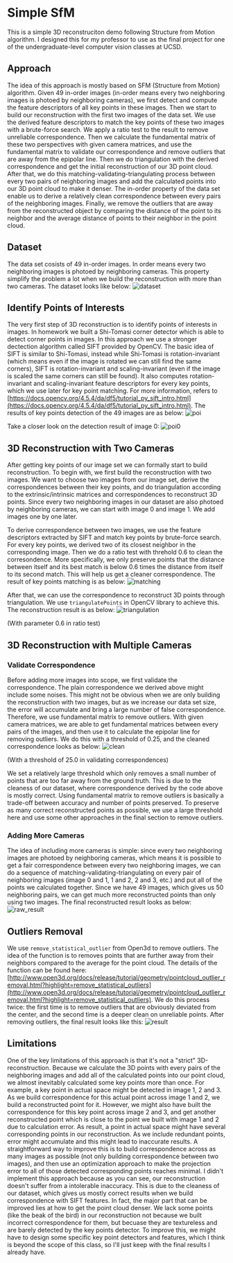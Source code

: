 # Simple SfM
This is a simple 3D reconstruciton demo following Structure from Motion algorithm. I designed this for my professor to use as the final project for one of the undergraduate-level computer vision classes at UCSD.

## Approach
The idea of this approach is mostly based on SFM (Structure from Motion) algorithm. Given 49 in-order images (in-order means every two neighboring images is photoed by neighboring cameras), we first detect and compute the feature descriptors of all key points in these images. Then we start to build our reconstruction with the first two images of the data set. We use the derived feature descriptors to match the key points of these two images with a brute-force search. We apply a ratio test to the result to remove unreliable correspondence. Then we calculate the fundamental matrix of these two perspectives with given camera matrices, and use the fundamental matrix to validate our correspondence and remove outliers that are away from the epipolar line. Then we do triangulation with the derived correspondence and get the initial reconstruction of our 3D point cloud. After that, we do this matching-validating-triangulating process between every two pairs of neighboring images and add the calculated points into our 3D point cloud to make it denser. The in-order property of the data set enable us to derive a relatively clean correspondence between every pairs of the neighboring images. Finally, we remove the outliers that are away from the reconstructed object by comparing the distance of the point to its neighbor and the average distance of points to their neighbor in the point cloud.

## Dataset
The data set cosists of 49 in-order images. In order means every two neighboring images is photoed by neighboring cameras. This property simplify the problem a lot when we build the reconstruction with more than two cameras. The dataset looks like below:
![dataset](doc/dataset.png)

## Identify Points of Interests
The very first step of 3D reconstruction is to identify points of interests in images. In homework we built a Shi-Tomasi corner detector which is able to detect corner points in images. In this approach we use a stronger dectection algorithm called SIFT provided by OpenCV. The basic idea of SIFT is similar to Shi-Tomasi, instead while Shi-Tomasi is rotation-invariant (which means even if the image is rotated we can still find the same corners), SIFT is rotation-invariant and scaling-invariant (even if the image is scaled the same corners can still be found). It also computes rotation-invariant and scaling-invariant feature descriptors for every key points, which we use later for key point matching. For more information, refers to [https://docs.opencv.org/4.5.4/da/df5/tutorial_py_sift_intro.html](https://docs.opencv.org/4.5.4/da/df5/tutorial_py_sift_intro.html). The results of key points detection of the 49 images are as below:
![poi](doc/point_of_interests.png)

Take a closer look on the detection result of image 0:
![poi0](doc/point_of_interests_0.png)

## 3D Reconstruction with Two Cameras
After getting key points of our image set we can formally start to build reconstruction. To begin with, we first build the reconstruction with two images. We want to choose two images from our image set, derive the correspondences between their key points, and do triangulation according to the extrinsic/intrinsic matrices and correspondences to reconstruct 3D points. Since every two neighboring images in our dataset are also photoed by neighboring cameras, we can start with image 0 and image 1. We add images one by one later.

To derive correspondence between two images, we use the feature descriptors extracted by SIFT and match key points by brute-force search. For every key points, we derived two of its closest neighbor in the corresponding image. Then we do a ratio test with threhold 0.6 to clean the corresondence. More specifically, we only preserve points that the distance between itself and its best match is below 0.6 times the distance from itself to its second match. This will help us get a cleaner correspondence. The result of key points matching is as below:
![matching](doc/matching.png)

After that, we can use the correspondence to reconstruct 3D points through triangulation. We use `triangulatePoints` in OpenCV library to achieve this. The reconstruction result is as below:
![triangulation](doc/triangulation.png)

(With parameter 0.6 in ratio test)

## 3D Reconstruction with Multiple Cameras
### Validate Correspondence
Before adding more images into scope, we first validate the correspondence. The plain correspondence we derived above might include some noises. This might not be obvious when we are only building the reconstruction with two images, but as we increase our data set size, the error will accumulate and bring a large number of false correspondence. Therefore, we use fundamental matrix to remove outliers. With given camera matrices, we are able to get fundamental matrices between every pairs of the images, and then use it to calculate the epipolar line for removing outliers. We do this with a threshold of 0.25, and the cleaned correspondence looks as below:
![clean](doc/clean.png)

(With a threshold of 25.0 in validating correspondences)

We set a relatively large threshold which only removes a small number of points that are too far away from the ground truth. This is due to the cleaness of our dataset, where correspondence derived by the code above is mostly correct. Using fundamental matrix to remove outliers is basically a trade-off between accuracy and number of points preserved. To preserve as many correct reconstructed points as possible, we use a large threshold here and use some other approaches in the final section to remove outliers.

### Adding More Cameras
The idea of including more cameras is simple: since every two neighboring images are photoed by neighboring cameras, which means it is possible to get a fair correspondence between every two neighboring images, we can do a sequence of matching-validating-triangulating on every pair of neighboring images (image 0 and 1, 1 and 2, 2 and 3, etc.) and put all of the points we calculated together. Since we have 49 images, which gives us 50 neighboring pairs, we can get much more reconstructed points than only using two images. The final reconstructed result looks as below:
![raw_result](doc/raw_result.png)

## Outliers Removal
We use `remove_statistical_outlier` from Open3d to remove outliers. The idea of the function is to removes points that are further away from their neighbors compared to the average for the point cloud. The details of the function can be found here: [http://www.open3d.org/docs/release/tutorial/geometry/pointcloud_outlier_removal.html?highlight=remove_statistical_outliers](http://www.open3d.org/docs/release/tutorial/geometry/pointcloud_outlier_removal.html?highlight=remove_statistical_outliers). We do this process twice: the first time is to remove outliers that are obviously deviated from the center, and the second time is a deeper clean on unreliable points. After removing outliers, the final result looks like this:
![result](doc/result.png)

## Limitations
One of the key limitations of this approach is that it's not a "strict" 3D-reconstruction. Because we calculate the 3D points with every pairs of the neighboring images and add all of the calculated points into our point cloud, we almost inevitably calculated some key points more than once. For example, a key point in actual space might be detected in image 1, 2 and 3. As we build correspondence for this actual point across image 1 and 2, we build a reconstructed point for it. However, we might also have built the correspondence for this key point across image 2 and 3, and get another reconstructed point which is close to the point we built with image 1 and 2 due to calculation error. As result, a point in actual space might have several corresponding points in our reconstruction. As we include redundant points, error might accumulate and this might lead to inaccurate results. A straightforward way to improve this is to build correspondence across as many images as possible (not only building correspondence between two images), and then use an optimization approach to make the projection error to all of those detected corresponding points reaches minimal. I didn't implement this approach because as you can see, our reconstruction doesn't suffer from a intolerable inaccuracy. This is due to the cleaness of our dataset, which gives us mostly correct results when we build correspondence with SIFT features. In fact, the major part that can be improved lies at how to get the point cloud denser. We lack some points (like the beak of the bird) in our reconstruction not because we built incorrect correspondence for them, but becuase they are textureless and are barely detected by the key points detector. To improve this, we might have to design some specific key point detectors and features, which I think is beyond the scope of this class, so I'll just keep with the final results I already have.
